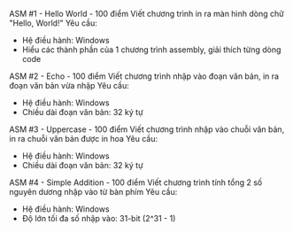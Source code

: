 ASM #1 - Hello World - 100 điểm
Viết chương trình in ra màn hình dòng chữ "Hello, World!"
Yêu cầu:
- Hệ điều hành: Windows 
- Hiểu các thành phần của 1 chương trình assembly, giải thích từng dòng code

ASM #2 - Echo - 100 điểm
Viết chương trình nhập vào đoạn văn bản, in ra đoạn văn bản vừa nhập
Yêu cầu:
- Hệ điều hành: Windows 
- Chiều dài đoạn văn bản: 32 ký tự

ASM #3 - Uppercase - 100 điểm
Viết chương trình nhập vào chuỗi văn bản, in ra chuỗi văn bản được in hoa
Yêu cầu:
- Hệ điều hành: Windows
- Chiều dài đoạn văn bản: 32 ký tự

ASM #4 - Simple Addition - 100 điểm
Viết chương trình tính tổng 2 số nguyên dương nhập vào từ bàn phím
Yêu cầu:
- Hệ điều hành: Windows 
- Độ lớn tối đa số nhập vào: 31-bit (2^31 - 1)
